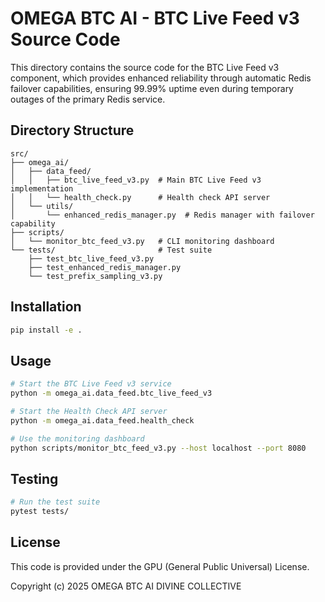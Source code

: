 # OMEGA BTC AI - BTC Live Feed v3 Source Code

This directory contains the source code for the BTC Live Feed v3 component, which provides enhanced reliability through automatic Redis failover capabilities, ensuring 99.99% uptime even during temporary outages of the primary Redis service.

## Directory Structure

```
src/
├── omega_ai/
│   ├── data_feed/
│   │   ├── btc_live_feed_v3.py  # Main BTC Live Feed v3 implementation
│   │   └── health_check.py      # Health check API server
│   └── utils/
│       └── enhanced_redis_manager.py  # Redis manager with failover capability
├── scripts/
│   └── monitor_btc_feed_v3.py   # CLI monitoring dashboard
└── tests/                       # Test suite
    ├── test_btc_live_feed_v3.py
    ├── test_enhanced_redis_manager.py
    └── test_prefix_sampling_v3.py
```

## Installation

```bash
pip install -e .
```

## Usage

```bash
# Start the BTC Live Feed v3 service
python -m omega_ai.data_feed.btc_live_feed_v3

# Start the Health Check API server
python -m omega_ai.data_feed.health_check

# Use the monitoring dashboard
python scripts/monitor_btc_feed_v3.py --host localhost --port 8080
```

## Testing

```bash
# Run the test suite
pytest tests/
```

## License

This code is provided under the GPU (General Public Universal) License.

Copyright (c) 2025 OMEGA BTC AI DIVINE COLLECTIVE
